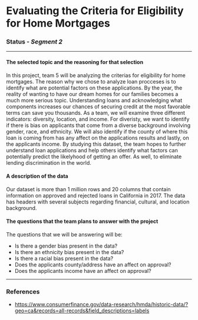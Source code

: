 # Evaluating the Criteria for Eligibility for Home Mortgages

### Status - *Segment 2*

---

#### The selected topic and the reasoning for that selection
In this project, team 5 will be analyzing the criterias for eligibility for home mortgages. The reason why we chose to analyze loan procceses is to identify what are potential factors on these applications. By the year, the reality of wanting to have our dream homes for our families becomes a much more serious topic. Understanding loans and acknowledging what components increases our chances of securing credit at the most favorable terms can save you thousands. As a team, we will examine three different indicators: diversity, location, and income. For diveristy, we want to identify if there is bias on applicants that come from a diverse background involving gender, race, and ethnicity. We will also identify if the county of where this loan is coming from has any affect on the applications results and lastly, on the applicants income. By studying this dataset, the team hopes to further understand loan applications and help others identify what factors can potentially predict the likelyhood of getting an offer. As well, to eliminate lending discrimination in the world. 

#### A description of the data
Our dataset is more than 1 million rows and 20 columns that contain information on approved and rejected loans in California in 2017. The data has headers with several subjects regarding financial, cultural, and location background. 

#### The questions that the team plans to answer with the project
The questions that we will be answering will be:
* Is there a gender bias present in the data?
* Is there an ethnicity bias present in the data?
* Is there a racial bias present in the data?
* Does the applicants county/address have an affect on approval? 
* Does the applicants income have an affect on approval? 

---

### References
- https://www.consumerfinance.gov/data-research/hmda/historic-data/?geo=ca&records=all-records&field_descriptions=labels
